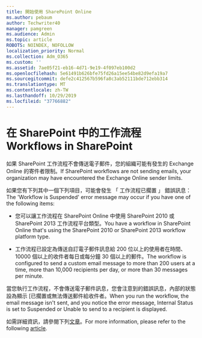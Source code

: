 ```yaml
---
title: 開始使用 SharePoint Online
ms.author: pebaum
author: Techwriter40
manager: pamgreen
ms.audience: Admin
ms.topic: article
ROBOTS: NOINDEX, NOFOLLOW
localization_priority: Normal
ms.collection: Adm_O365
ms.custom: ''
ms.assetid: 7ae05f21-eb16-4d71-9e19-4f097eb100d2
ms.openlocfilehash: 5e61491b626bfe75fd26a15ee54be82d9efa19a7
ms.sourcegitcommit: defe2c412567b596fa8c3ab52111bde712ebb314
ms.translationtype: MT
ms.contentlocale: zh-TW
ms.lasthandoff: 10/29/2019
ms.locfileid: "37766882"
---
```

# <a name="workflows-in-sharepoint"></a><span data-ttu-id="e4117-102">在 SharePoint 中的工作流程</span><span class="sxs-lookup"><span data-stu-id="e4117-102">Workflows in SharePoint</span></span>

<span data-ttu-id="e4117-103">如果 SharePoint 工作流程不會傳送電子郵件，您的組織可能有發生的 Exchange Online 的寄件者限制。</span><span class="sxs-lookup"><span data-stu-id="e4117-103">If SharePoint workflows are not sending emails, your organization may have encountered the Exchange Online sender limits.</span></span>

<span data-ttu-id="e4117-104">如果您有下列其中一個下列項目，可能會發生 「 工作流程已擱置 」 錯誤訊息：</span><span class="sxs-lookup"><span data-stu-id="e4117-104">The 'Workflow is Suspended' error message may occur if you have one of the following items:</span></span>

- <span data-ttu-id="e4117-105">您可以讓工作流程在 SharePoint Online 中使用 SharePoint 2010 或 SharePoint 2013 工作流程平台類型。</span><span class="sxs-lookup"><span data-stu-id="e4117-105">You have a workflow in SharePoint Online that's using the SharePoint 2010 or SharePoint 2013 workflow platform type.</span></span>

- <span data-ttu-id="e4117-106">工作流程已設定為傳送自訂電子郵件訊息給 200 位以上的使用者在時間、 10000 個以上的收件者每日或每分鐘 30 個以上的郵件。</span><span class="sxs-lookup"><span data-stu-id="e4117-106">The workflow is configured to send a custom email message to more than 200 users at a time, more than 10,000 recipients per day, or more than 30 messages per minute.</span></span>

<span data-ttu-id="e4117-107">當您執行工作流程，不會傳送電子郵件訊息，您會注意到的錯誤訊息，內部的狀態設為顯示 [已擱置或無法傳送郵件給收件者。</span><span class="sxs-lookup"><span data-stu-id="e4117-107">When you run the workflow, the email message isn't sent, and you notice the error message, Internal Status is set to Suspended or Unable to send to a recipient is displayed.</span></span>

<span data-ttu-id="e4117-108">如需詳細資訊，請參閱下列[文章](https://docs.microsoft.com/sharepoint/support/workflows/configured-workflow-fails-running)。</span><span class="sxs-lookup"><span data-stu-id="e4117-108">For more information, please refer to the following [article](https://docs.microsoft.com/sharepoint/support/workflows/configured-workflow-fails-running).</span></span>

